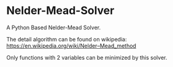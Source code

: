 # Nelder-Mead-Solver
A Python Based Nelder-Mead Solver.

The detail algorithm can be found on wikipedia: https://en.wikipedia.org/wiki/Nelder–Mead_method

Only functions with 2 variables can be minimized by this solver.
